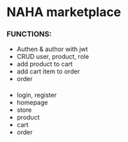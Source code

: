# NAHA marketplace

### FUNCTIONS:
- Authen & author with jwt
- CRUD user, product, role
- add product to cart
- add cart item to order
- order

####
- login, register
- homepage
- store
- product
- cart
- order
